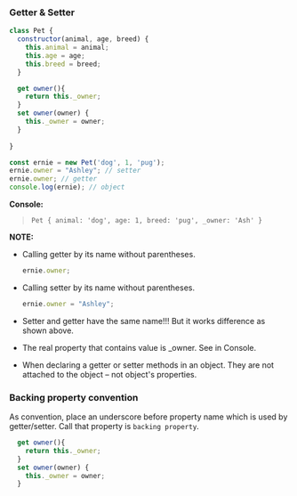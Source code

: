 ### Getter & Setter

```js
class Pet {
  constructor(animal, age, breed) {
    this.animal = animal;
    this.age = age;
    this.breed = breed;
  }

  get owner(){
    return this._owner;
  }
  set owner(owner) {
    this._owner = owner;
  }
  
} 

const ernie = new Pet('dog', 1, 'pug');
ernie.owner = "Ashley"; // setter
ernie.owner; // getter
console.log(ernie); // object
```

**Console:**

> `Pet { animal: 'dog', age: 1, breed: 'pug', _owner: 'Ash' }  `

**NOTE:**

- Calling getter by its name without parentheses.

  ```js
  ernie.owner;
  ```

- Calling setter by its name without parentheses.

  ```js
  ernie.owner = "Ashley";
  ```

- Setter and getter have the same name!!! But it works difference as shown above.

- The real property that contains value is _owner. See in Console.

- When declaring a getter or setter methods in an object. They are not attached to the object – not object's properties.

### Backing property convention

As convention, place an underscore before property name  which is used by getter/setter. Call that property is `backing property`.

```js
  get owner(){
    return this._owner;
  }
  set owner(owner) {
    this._owner = owner;
  }
```

